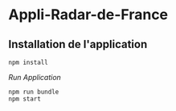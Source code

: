 # Appli-Radar-de-France

## Installation de l'application

```
npm install
```

_Run Application_
```
npm run bundle
npm start
```
